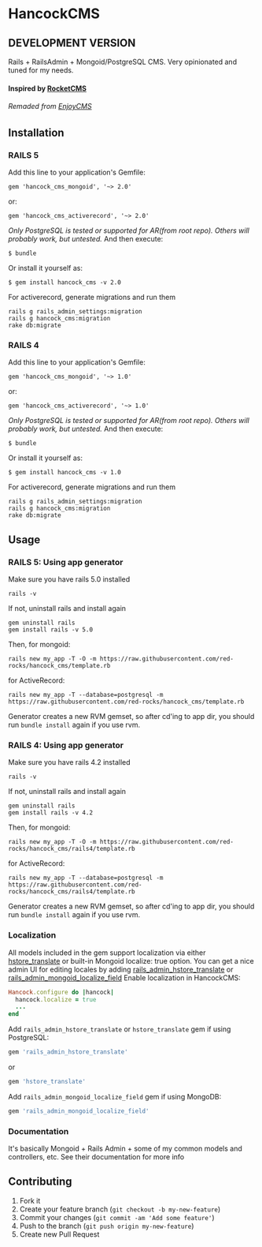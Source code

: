 # HancockCMS
## DEVELOPMENT VERSION
Rails + RailsAdmin + Mongoid/PostgreSQL CMS. Very opinionated and tuned for my needs.
#### Inspired by [RocketCMS](https://github.com/rs-pro/rocket_cms)
###### Remaded from [EnjoyCMS](https://github.com/enjoycreative/enjoy_cms)

## Installation
### RAILS 5
Add this line to your application's Gemfile:

    gem 'hancock_cms_mongoid', '~> 2.0'

or:

    gem 'hancock_cms_activerecord', '~> 2.0'

*Only PostgreSQL is tested or supported for AR(from root repo). Others will probably work, but untested.*
And then execute:

    $ bundle

Or install it yourself as:

    $ gem install hancock_cms -v 2.0

For activerecord, generate migrations and run them

    rails g rails_admin_settings:migration
    rails g hancock_cms:migration
    rake db:migrate

### RAILS 4
Add this line to your application's Gemfile:

    gem 'hancock_cms_mongoid', '~> 1.0'

or:

    gem 'hancock_cms_activerecord', '~> 1.0'

*Only PostgreSQL is tested or supported for AR(from root repo). Others will probably work, but untested.*
And then execute:

    $ bundle

Or install it yourself as:

    $ gem install hancock_cms -v 1.0

For activerecord, generate migrations and run them

    rails g rails_admin_settings:migration
    rails g hancock_cms:migration
    rake db:migrate

## Usage
### RAILS 5:  Using app generator
Make sure you have rails 5.0 installed

    rails -v

If not, uninstall rails and install again

    gem uninstall rails
    gem install rails -v 5.0

Then, for mongoid:

    rails new my_app -T -O -m https://raw.githubusercontent.com/red-rocks/hancock_cms/template.rb

for ActiveRecord:

    rails new my_app -T --database=postgresql -m https://raw.githubusercontent.com/red-rocks/hancock_cms/template.rb

Generator creates a new RVM gemset, so after cd'ing to app dir, you should run `bundle install` again if you use rvm.


### RAILS 4: Using app generator
Make sure you have rails 4.2 installed

    rails -v

If not, uninstall rails and install again

    gem uninstall rails
    gem install rails -v 4.2

Then, for mongoid:

    rails new my_app -T -O -m https://raw.githubusercontent.com/red-rocks/hancock_cms/rails4/template.rb

for ActiveRecord:

    rails new my_app -T --database=postgresql -m https://raw.githubusercontent.com/red-rocks/hancock_cms/rails4/template.rb

Generator creates a new RVM gemset, so after cd'ing to app dir, you should run `bundle install` again if you use rvm.

### Localization
All models included in the gem support localization via either [hstore_translate](https://github.com/Leadformance/hstore_translate) or built-in Mongoid localize: true option.
You can get a nice admin UI for editing locales by adding [rails_admin_hstore_translate](https://github.com/glebtv/rails_admin_hstore_translate) or [rails_admin_mongoid_localize_field](https://github.com/sudosu/rails_admin_mongoid_localize_field)
Enable localization in HancockCMS:
```ruby
Hancock.configure do |hancock|
  hancock.localize = true
  ...
end
```
Add ```rails_admin_hstore_translate``` or ```hstore_translate``` gem if using PostgreSQL:
```ruby
gem 'rails_admin_hstore_translate'
```
or
```ruby
gem 'hstore_translate'
```
Add ```rails_admin_mongoid_localize_field``` gem if using MongoDB:
```ruby
gem 'rails_admin_mongoid_localize_field'
```

### Documentation
It's basically Mongoid + Rails Admin + some of my common models and controllers, etc.
See their documentation for more info

## Contributing
1. Fork it
2. Create your feature branch (`git checkout -b my-new-feature`)
3. Commit your changes (`git commit -am 'Add some feature'`)
4. Push to the branch (`git push origin my-new-feature`)
5. Create new Pull Request

